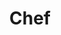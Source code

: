 ---
name: Brent Fox
title: Chef
description:  Sic tempus fugit esperanto hiccup estrogen. Glorious baklava ex librus hup hey ad infinitum
socialmedia:
  twitter: '#'
  facebook: '#'
  linkedin: '#'
image: http://placehold.it/750x450
---